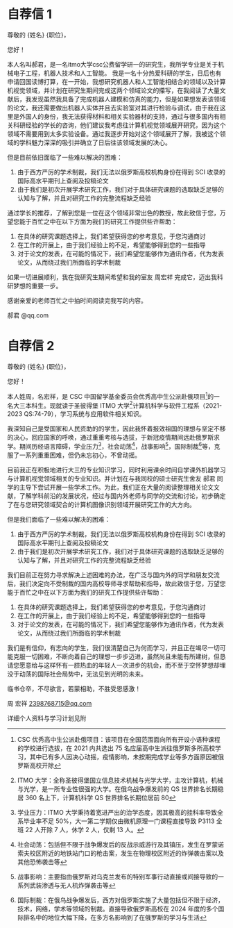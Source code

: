 # 自荐信 1
尊敬的 {姓名} {职位}，

您好！

本人名叫郝君，是一名itmo大学csc公费留学研一的研究生，我所学专业是关于机械电子工程，机器人技术和人工智能。
我是一名十分热爱科研的学生，日后也有申请回国读博打算，在一开始，我想研究机器人和人工智能相结合的领域以及计算机视觉领域，并计划在研究生期间完成这两个领域论文的攥写，在我阅读了大量文献后，我发现虽然我具备了完成机器人建模和仿真的能力，但是如果想发表该领域的论文，我还需要做出机器人实体并且去实验室对其进行检验与调试，由于我在这里是外国人的身份，我无法获得材料和相关实验器材的支持，通过与很多国内有相关科研经验的学长的咨询，他们建议我考虑往计算机视觉领域展开研究，因为这个领域不需要用到太多实验设备。通过我逐步开始对这个领域展开了解，我被这个领域的学科魅力深深的吸引并确立了日后往该领域发展的决心。

但是目前依旧面临了一些难以解决的困难：

1. 由于西方严厉的学术制裁，我们无法以俄罗斯高校机构身份在得到 SCI 收录的国际高水平期刊上查阅及投稿论文
2. 由于我们是初次开展学术研究工作，我们对于具体研究课题的选取缺乏足够的认知与了解，并且对研究工作的完整流程缺乏经验

通过学长的推荐，了解到您是一位在这个领域非常出色的教授，故此致信于您，万望您能于百忙之中在以下方面为我们的研究工作提供些许帮助：

1. 在具体的研究课题选择上，我们希望获得您的参考意见，于您沟通商讨
2. 在工作的开展上，由于我们经验上的不足，希望能够得到您的一些指导
3. 对于论文的发表，在可能的情况下，我们希望您能够作为通讯作者，代为发表论文，从而绕过我们所面临的学术制裁

如果一切进展顺利，我在我研究生期间希望和我的室友 周宏祥 完成它，迈出我科研梦想的重要一步。

感谢亲爱的老师百忙之中抽时间阅读完我写的内容。

郝君
@qq.com


# 自荐信 2

尊敬的 {姓名} {职位}，

您好！

本人姓周，名宏祥，是 CSC 中国留学基金委员会优秀高中生公派赴俄项目[^1]的一名大三本科生。现就读于圣彼得堡 ITMO 大学[^2]计算机科学与软件工程系（2021-2023 QS:74-79），学习系统与应用软件相关知识。

我深知自己是受国家和人民资助的的学生，因此我怀着报效祖国的理想与坚定不移的决心，回应国家的呼唤，通过重重考核与选拔，于新冠疫情期间远赴俄罗斯求学。期间历经语言障碍，学业压力[^3]，社会动荡[^4]，战事影响[^5]，国际制裁[^6]等，克服了一系列重重困难，但仍未忘初心，不曾动摇。

目前我正在积极地进行大三的专业知识学习，同时利用课余时间自学课外机器学习与计算机视觉领域相关的专业知识。并计划在与我同校的硕士研究生舍友 郝君 同学的主导下尝试开展一些学术工作。为此，我们正在大量的阅读整理相关论文文献，了解学科前沿的发展状况，经过与国内外老师与同学的交流和讨论，初步确定了在与您研究领域契合的计算机图像识别领域开展研究工作的大方向。

但是我们面临了一些难以解决的困难：

1. 由于西方严厉的学术制裁，我们无法以俄罗斯高校机构身份在得到 SCI 收录的国际高水平期刊上查阅及投稿论文
2. 由于我们是初次开展学术研究工作，我们对于具体研究课题的选取缺乏足够的认知与了解，并且对研究工作的完整流程缺乏经验

我们目前正在努力寻求解决上述困难的办法，在广泛与国内外的同学和朋友交流后，我们决定向不受制裁的国内高校导师寻求帮助和指导，故此致信于您，万望您能于百忙之中在以下方面为我们的研究工作提供些许帮助：

1. 在具体的研究课题选择上，我们希望获得您的参考意见，于您沟通商讨
2. 在工作的开展上，由于我们经验上的不足，希望能够得到您的一些指导
3. 对于论文的发表，在可能的情况下，我们希望您能够作为通讯作者，代为发表论文，从而绕过我们所面临的学术制裁

我们是有信仰，有志向的学生，我们很清楚自己为何而学习，并且正在竭尽一切可能克服一切困难，不断向着自己的理想一步步迈进，虽然尚且未能有所建树，但恳请您愿意给与这样怀有一腔热血的年轻人一次进步的机会，而不至于空怀梦想却埋没于动荡的国际社会局势中，无法见到光明的未来。

临书仓卒，不尽欲言，若蒙相助，不胜受恩感激！

周 宏祥
2398768715@qq.com

详细个人资料与学习计划见附

[^1]: CSC 优秀高中生公派赴俄项目：该项目在全国范围面向所有开设小语种课程的学校进行选拔，在 2021 内共选出 75 名应届高中生派往俄罗斯多所高校学习，其中已有多人因决心动摇，疫情影响，未按期完成学业等多方面原因被俄罗斯高校开除
[^2]: ITMO 大学：全称圣彼得堡国立信息技术机械与光学大学，主攻计算机，机械与光学，是一所专业性很强的大学。在俄乌战争爆发前的 QS 世界排名长期稳居 360 名上下，计算机科学 QS 世界排名长期位居前 80
[^3]: 学业压力：ITMO 大学秉持着宽进严出的治学态度，因其极高的挂科率导致全系毕业率不足 50%，大一第二学期仅由微机原理一门课程直接导致 P3113 全班 22 人开除 7 人，休学 2 人，仅剩 13 人。
[^4]: 社会动荡：包括但不限于战争爆发后的反战示威游行及其镇压，发生在罗蒙诺索夫校区附近的地铁站门口的枪击案，发生在物理校区附近的炸弹袭击案以及其他恐怖袭击等
[^5]: 战事影响：主要指由俄罗斯对乌克兰发布的特别军事行动直接或间接导致的一系列武装渗透与无人机炸弹袭击等
[^6]: 国际制裁：在俄乌战争爆发后，西方对俄罗斯实施了大量包括但不限于经济，技术，网络，学术等领域的制裁。直接导致俄罗斯高校在 2024 年度的多个国际排名中的地位大幅下降，在多方名影响到了在俄罗斯的学习与生活
